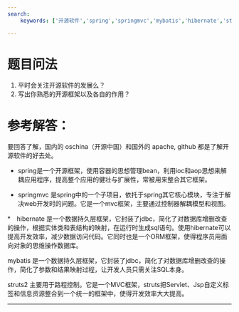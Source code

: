 ```yaml
---
search:
    keywords: ['开源软件','spring','springmvc','mybatis','hibernate','struts2']

---
```


# 题目问法
1. 平时会关注开源软件的发展么？
2. 写出你熟悉的开源框架以及各自的作用？

# 参考解答：

要回答了解，国内的 oschina（开源中国）和国外的 apache, github 都是了解开源软件的好去处。

* spring是一个开源框架，使用容器的思想管理bean，利用ioc和aop思想来解耦应用程序，提高整个应用的健壮与扩展性，常被用来整合其它框架。

* springmvc 是spring中的一个子项目，依托于spring其它核心模块，专注于解决web开发时的问题。它是一个mvc框架，主要通过控制器解耦模型和视图。

*　hibernate 是一个数据持久层框架，它封装了jdbc，简化了对数据库增删改查的操作，根据实体类和表结构的映射，在运行时生成sql语句。使用hibernate可以提高开发效率，减少数据访问代码。它同时也是一个ORM框架，使得程序员用面向对象的思维操作数据库。

mybatis 是一个数据持久层框架，它封装了jdbc，简化了对数据库增删改查的操作，简化了参数和结果映射过程，让开发人员只需关注SQL本身。
 
struts2 主要用于路程控制。它是一个MVC框架，struts把Servlet、Jsp自定义标签和信息资源整合到一个统一的框架中，使得开发效率大大提高。
   

---

